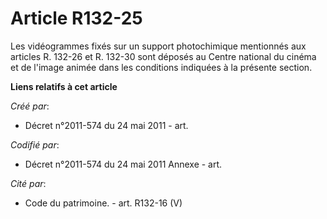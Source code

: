 # Article R132-25

Les vidéogrammes fixés sur un support photochimique mentionnés aux articles R. 132-26 et R. 132-30 sont déposés au Centre
national du cinéma et de l'image animée dans les conditions indiquées à la présente section.

**Liens relatifs à cet article**

_Créé par_:

  - Décret n°2011-574 du 24 mai 2011  - art.

_Codifié par_:

  - Décret n°2011-574 du 24 mai 2011 Annexe - art.

_Cité par_:

  - Code du patrimoine. - art. R132-16 (V)
